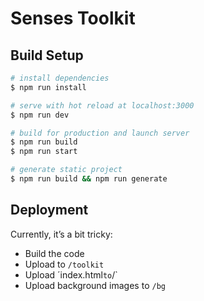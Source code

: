 # Senses Toolkit

## Build Setup

``` bash
# install dependencies
$ npm run install

# serve with hot reload at localhost:3000
$ npm run dev

# build for production and launch server
$ npm run build
$ npm run start

# generate static project
$ npm run build && npm run generate
```

## Deployment
Currently, it’s a bit tricky:
- Build the code
- Upload to `/toolkit`
- Upload ´index.html` to `/`
- Upload background images to `/bg`

